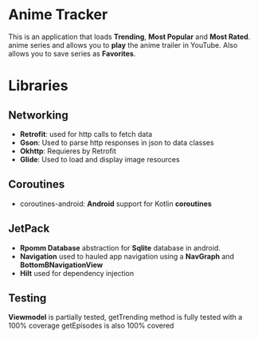# Anime Tracker

This is an application that loads  **Trending**, **Most Popular** and **Most Rated**. anime series and allows you to **play** the anime trailer in YouTube. Also allows you to save series as
**Favorites**.


# Libraries

## Networking

- **Retrofit**: used for http calls to fetch data
- **Gson**: Used to parse http responses in json to data classes
- **Okhttp**: Requieres by Retrofit
- **Glide**: Used to load and display image resources

## Coroutines

- coroutines-android: **Android** support for Kotlin **coroutines**

## JetPack

- **Rpomm Database** abstraction for **Sqlite** database in android.
- **Navigation** used to hauled app navigation using a **NavGraph**  and **BottomBNavigationView**
- **Hilt** used for dependency injection

## Testing

**Viewmodel** is partially tested, getTrending method is fully tested with a 100% coverage
getEpisodes is also 100% covered 